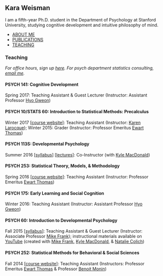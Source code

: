 ## Kara Weisman

I am a fifth-year Ph.D. student in the Department of Psychology at Stanford University, studying cognitive development and intuitive philosophy of mind.

* [ABOUT ME](https://kgweisman.github.io/about)
* [PUBLICATIONS](https://kgweisman.github.io/publications)
* [TEACHING](https://kgweisman.github.io/teaching)

### Teaching

_For office hours, sign up [here](https://kweisman.youcanbook.me/service/jsps/closed.jsp?cal=nEZiuVmVn7tdtGJzQBnf&ini=1506049785130). For psych department statistics consulting, [email me](mailto:kweisman@stanford.edu)._

#### PSYCH 141: Cognitive Development
Spring 2017: Teaching Assistant & Guest Lecturer (Instructor: Assistant Professor [Hyo Gweon](http://web.stanford.edu/~hyo/Home.html))

#### PSYCH 10/STATS 60: Introduction to Statistical Methods: Precalculus
Winter 2017 [[course website](http://web.stanford.edu/class/psych10/)]: Teaching Assistant (Instructor: [Karen Larocque](https://scholar.google.com/citations?user=sZdV8L4AAAAJ&hl=en)); Winter 2015: Grader (Instructor: Professor Emeritus [Ewart Thomas](https://profiles.stanford.edu/ewart-thomas))

#### PSYCH 113S: Developmental Psychology
Summer 2016 [[syllabus](https://docs.google.com/document/d/10bQfqCTnCajovI9jnAuh-lIanXuYL7Hh14B5Zl4mWlE/edit)] [[lectures](https://drive.google.com/drive/folders/0Byr7S8JB3psTLW03QktZYXNmbW8)]: Co-Instructor (with [Kyle MacDonald](http://kemacdonald.com/))

#### PSYCH 253: Statistical Theory, Models, & Methodology
Spring 2016 [[course website](http://web.stanford.edu/class/psych253/)]: Teaching Assistant (Instructor: Professor Emeritus [Ewart Thomas](https://profiles.stanford.edu/ewart-thomas))

#### PSYCH 175: Early Learning and Social Cognition
Winter 2016: Teaching Assistant (Instructor: Assistant Professor [Hyo Gweon](http://web.stanford.edu/~hyo/Home.html))

#### PSYCH 60: Introduction to Developmental Psychology
Fall 2015 [[syllabus](https://docs.google.com/document/d/1O8L8n-9iD2_kdUlXgbGBENxkuAN23VRNWhq7PT_DqVg/edit)]: Teaching Assistant & Guest Lecturer (Instructor: Associate Professor [Mike Frank](http://web.stanford.edu/~mcfrank/)); instructional materials available on [YouTube](https://www.youtube.com/playlist?list=PL8OT0lrhVRGj74yjkHKd8MZkN7PhswyGB) (created with [Mike Frank](http://web.stanford.edu/~mcfrank/), [Kyle MacDonald](http://kemacdonald.com/), & [Natalie Colich](http://web.stanford.edu/group/mood/cgi-bin/wordpress/?p=216))

#### PSYCH 252: Statistical Methods for Behavioral & Social Sciences
Fall 2014 [[course website](http://web.stanford.edu/class/psych252/index.html)]: Teaching Assistant (Instructors: Professor Emeritus [Ewart Thomas](https://profiles.stanford.edu/ewart-thomas) & Professor [Benoit Monin](https://people.stanford.edu/monin/))